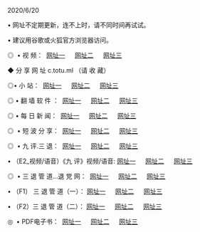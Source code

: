 <p>2020/6/20
<p>• 网址不定期更新，连不上时，请不同时间再试试。
<p>• 建议用谷歌或火狐官方浏览器访问。
<p>◎  • 视 频： 
<a href="http://eci.csso.cam/" target="_blank">网址一</a> 　 
<a href="http://ebi.csso.cam/" target="_blank">网址二</a> 　 
<a href="http://eai.csso.cam/b.html" target="_blank">网址三</a>
<p>◆ 分 享 网 址  c.totu.ml  （请 收 藏） </p>

<p>◎•  小 站：  
<a href="http://eci.csso.cam/f.html" target="_blank">网址一</a> 　 
<a href="http://ebi.csso.cam/h.html" target="_blank">网址二</a> 　 
<a href="http://eai.csso.cam/k/" target="_blank">网址三</a></p><p>

<p>◎  • 翻 墙 软 件 ：  
<a href="http://eci.csso.cam/ff/" target="_blank">网址一</a> 　 
<a href="http://ebi.csso.cam/s/read/a1_nd.html" target="_blank">网址二</a> 　 
<a href="http://eai.csso.cam/ff/index.html" target="_blank">网址三</a></p>
<p>◎  • 每 日 新 闻：  
<a href="http://eci.csso.cam/day/" target="_blank">网址一</a> 　 
<a href="http://ebi.csso.cam/day/" target="_blank">网址二</a> 　 
<a href="http://eai.csso.cam/day/index.html" target="_blank">网址三</a></p>
<p>◎   • 短 波 分 享：  
<a href="http://eci.csso.cam/h/" target="_blank">网址一</a> 　 
<a href="http://eai.csso.cam/h/" target="_blank">网址二</a> 　 
<a href="http://ebi.csso.cam/h/index.html" target="_blank">网址三</a></p>
<p>◎   • 九 评.三 退：  
<a href="http://eci.csso.cam/t/" target="_blank">网址一</a> 　 
<a href="http://eai.csso.cam/v2/index.html" target="_blank">网址二</a> 　 
<a href="http://ebi.csso.cam/tt/index.html" target="_blank">网址三</a> 　</p>
<p>  • （E2_视频/语音）《九 评》视频/语音: 
<a href="http://eci.csso.cam/7738.html" target="_blank">网址一</a> 　 
<a href="http://eai.csso.cam/7614.html" target="_blank">网址二</a> 　 
<a href="http://ebi.csso.cam/7633.html" target="_blank">网址三</a></p>
<p>◎   • 三 退 管 道...退 党 网：  
<a href="http://eci.csso.cam/go/td1.html" target="_blank">网址一</a> 　 
<a href="http://eai.csso.cam/go/td2.html" target="_blank">网址二</a> 　 
<a href="http://ebi.csso.cam/go/td3.html" target="_blank">网址三</a></p>
<p>  • （F1） 三 退 管 道（一）： 
<a href="http://eci.csso.cam/dd/" target="_blank">网址一</a> 　 
<a href="http://eai.csso.cam/s/read/a1_tdx.html" target="_blank">网址二</a> 　 
<a href="http://ebi.csso.cam/dd/" target="_blank">网址三</a></p>
<p>  • （F2）三 退 管 道（二）： 
<a href="http://eai.csso.cam/d/" target="_blank">网址一</a> 　 
<a href="http://eci.csso.cam/d/index.html" target="_blank">网址二</a> 　 
<a href="http://ebi.csso.cam/d/" target="_blank">网址三</a></p>
<p>◎   • PDF电子书：  
<a href="http://eci.csso.cam/p/" target="_blank">网址一</a> 　 
<a href="http://ebi.csso.cam/p/index.html" target="_blank">网址二</a> 　 
<a href="http://eai.csso.cam/p/" target="_blank">网址三</a></p>
